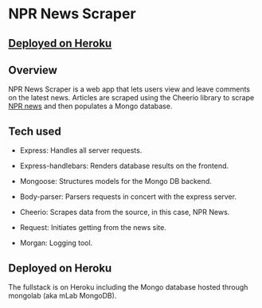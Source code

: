 # NPR News Scraper

## [Deployed on Heroku](https://nprscraper-jft.herokuapp.com/)

## Overview

NPR News Scraper is a web app that lets users view and leave comments on the latest news. Articles are scraped using the Cheerio library to scrape [NPR news](https://www.npr.org/sections/news/) and then populates a Mongo database. 

## Tech used

* Express: Handles all server requests.

* Express-handlebars: Renders database results on the frontend.

* Mongoose: Structures models for the Mongo DB backend.

* Body-parser: Parsers requests in concert with the express server.

* Cheerio: Scrapes data from the source, in this case, NPR News. 

* Request: Initiates getting from the news site.

* Morgan: Logging tool.

## Deployed on Heroku

The fullstack is on Heroku including the Mongo database hosted through mongolab (aka mLab MongoDB). 

